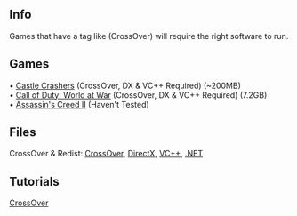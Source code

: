 ## Info

Games that have a tag like (CrossOver) will require the right software to run.

## Games

• [Castle Crashers](https://nzody.herokuapp.com/?link=aHR0cHM6Ly93d3cubWVkaWFmaXJlLmNvbS9maWxlL3ZjZHdxd3ZpY3BmdnJscC9DYXN0bGUuQ3Jhc2hlcnMudjIuOC56aXAvZmlsZQ%3D%3D) (CrossOver, DX & VC++ Required) (~200MB)<br>
• [Call of Duty: World at War](https://www.mediafire.com/file/zofhbuaq7quqgnw/Call+of+Duty+World+at+War+ALL+DLC.zip/file) (CrossOver, DX & VC++ Required) (7.2GB)<br>
• [Assassin's Creed II](https://archive.org/download/assassins-creed-2/ac2.iso) (Haven't Tested)


## Files

CrossOver & Redist:
[CrossOver](https://nzody.herokuapp.com/service/hvtrs8%2F-mgdka%2Ccmdgwgateps%2Ccmm-pwb-cpoqsmvgr-czmcc-dgmm%2Farmsqotep-02%2C0%2C1%2Czkp), [DirectX](https://www.mediafire.com/file/yqy0rvrz8yu48yw/directx_Jun2010_redist.exe/file), [VC++](https://www.techpowerup.com/download/visual-c-redistributable-runtime-package-all-in-one/), [.NET](https://download.visualstudio.microsoft.com/download/pr/7afca223-55d2-470a-8edc-6a1739ae3252/abd170b4b0ec15ad0222a809b761a036/ndp48-x86-x64-allos-enu.exe)

## Tutorials

[CrossOver](https://video-streamer.pxzlz.repl.co/)<br>
